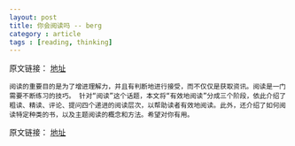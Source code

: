 ```yaml
---
layout: post
title: 你会阅读吗 -- berg
category : article
tags : [reading, thinking]
---
```


原文链接： [地址](http://www.cnberg.com/archive/efficiency-reading/)

	阅读的重要目的是为了增进理解力，并且有判断地进行接受，而不仅仅是获取资讯。阅读是一门需要不断练习的技巧。 针对“阅读”这个话题，本文将“有效地阅读”分成三个阶段，依此介绍了粗读、精读、评论、提问四个递进的阅读层次，以帮助读者有效地阅读。此外，还介绍了如何阅读特定种类的书，以及主题阅读的概念和方法。希望对你有用。


原文链接： [地址](http://www.cnberg.com/archive/efficiency-reading/)

